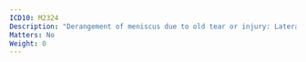 ```yaml
---
ICD10: M2324
Description: "Derangement of meniscus due to old tear or injury: Lateral collateral ligament or Anterior horn of lateral meniscus"
Matters: No
Weight: 0
---
```

